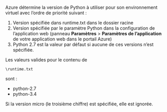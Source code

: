 Azure détermine la version de Python à utiliser pour son environnement virtuel avec l’ordre de priorité suivant :

1. Version spécifiée dans runtime.txt dans le dossier racine
1. Version spécifiée par le paramètre Python dans la configuration de l’application web (panneau **Paramètres** > **Paramètres de l’application** de votre application web dans le portail Azure)
1. Python 2.7 est la valeur par défaut si aucune de ces versions n’est spécifiée.

Les valeurs valides pour le contenu de

    \runtime.txt

sont :

- python-2.7
- python-3.4

Si la version micro (le troisième chiffre) est spécifiée, elle est ignorée.

<!--HONumber=54-->